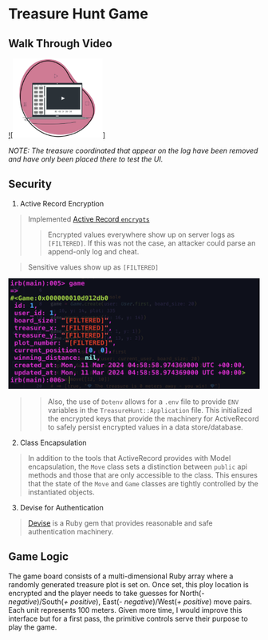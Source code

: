 # Treasure Hunt Game

## Walk Through Video
[![<img src="zight_recording.png" width="180"/>]](https://share.zight.com/ApuPmQZW)

_NOTE: The treasure coordinated that appear on the log have been removed and have only been placed there to test the UI._

## Security
1. Active Record Encryption
> Implemented [Active Record `encrypts`](https://guides.rubyonrails.org/active_record_encryption.html)
>> Encrypted values everywhere show up on server logs as `[FILTERED]`. If this was not the case, an attacker could parse an append-only log and cheat. 
>

> Sensitive values show up as `[FILTERED]`
>
![`filtered`](./encrypted_game_parameters.png)


>> Also, the use of `Dotenv` allows for a `.env` file to provide `ENV` variables in the `TreasureHunt::Application` file. This initialized the encrypted keys that provide the machinery for ActiveRecord to safely persist encrypted values in a data store/database.



2. Class Encapsulation
> In addition to the tools that ActiveRecord provides with Model encapsulation, the `Move` class sets a distinction between `public` api methods and those that are only accessible to the class. This ensures that the state of the `Move` and `Game` classes are tightly controlled by the instantiated objects.
>

3. Devise for Authentication
> [Devise](https://github.com/heartcombo/devise) is a Ruby gem that provides reasonable and safe authentication machinery.
> 

## Game Logic
The game board consists of a multi-dimensional Ruby array where a randomly generated treasure plot is set on.  Once set, this ploy location is encrypted and the player needs to take guesses for North(_- negative_)/South(_+ positive_), East(_- negative_)/West(_+ positive_) move pairs. Each unit represents 100 meters.  Given more time, I would improve this interface but for a first pass, the primitive controls serve their purpose to play the game.
